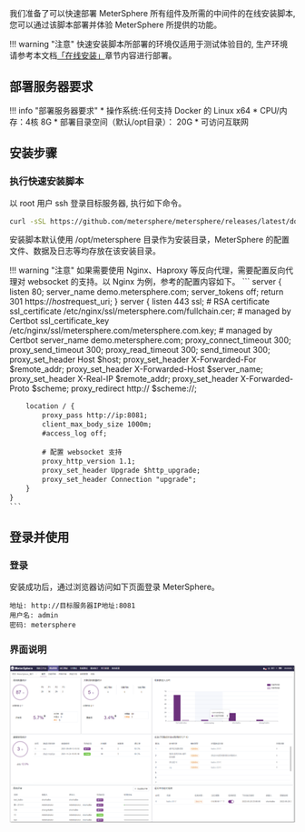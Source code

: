 我们准备了可以快速部署 MeterSphere 所有组件及所需的中间件的在线安装脚本, 您可以通过该脚本部署并体验 MeterSphere 所提供的功能。

!!! warning "注意"
    快速安装脚本所部署的环境仅适用于测试体验目的, 生产环境请参考本文档[「在线安装」](../installation/online_installation.md)章节内容进行部署。

## 部署服务器要求

!!! info "部署服务器要求"
     * 操作系统:任何支持 Docker 的 Linux x64
     * CPU/内存：4核 8G
     * 部署目录空间（默认/opt目录）： 20G
     * 可访问互联网

## 安装步骤

### 执行快速安装脚本

以 root 用户 ssh 登录目标服务器, 执行如下命令。

```sh
curl -sSL https://github.com/metersphere/metersphere/releases/latest/download/quick_start.sh | sh
```

安装脚本默认使用 /opt/metersphere 目录作为安装目录，MeterSphere 的配置文件、数据及日志等均存放在该安装目录。

!!! warning "注意"
    如果需要使用 Nginx、Haproxy 等反向代理，需要配置反向代理对 websocket 的支持。以 Nginx 为例，参考的配置内容如下。
    ```
    server {
        listen 80;
        server_name demo.metersphere.com;
        server_tokens off;
        return 301 https://$host$request_uri;
    }
    server {
        listen 443 ssl;
        # RSA certificate
        ssl_certificate /etc/nginx/ssl/metersphere.com/fullchain.cer; # managed by Certbot
        ssl_certificate_key /etc/nginx/ssl/metersphere.com/metersphere.com.key; # managed by Certbot
        server_name  demo.metersphere.com;
        proxy_connect_timeout       300;
        proxy_send_timeout          300;
        proxy_read_timeout          300;
        send_timeout                300;
        proxy_set_header Host $host;
        proxy_set_header X-Forwarded-For $remote_addr;
        proxy_set_header X-Forwarded-Host $server_name;
        proxy_set_header X-Real-IP $remote_addr;
        proxy_set_header X-Forwarded-Proto $scheme;
        proxy_redirect http:// $scheme://;
        
        location / {
            proxy_pass http://ip:8081;
            client_max_body_size 1000m;
            #access_log off;
            
            # 配置 websocket 支持
            proxy_http_version 1.1;
            proxy_set_header Upgrade $http_upgrade;
            proxy_set_header Connection "upgrade";
        }
    }
    ```

## 登录并使用

### 登录

安装成功后，通过浏览器访问如下页面登录 MeterSphere。

```
地址: http://目标服务器IP地址:8081
用户名: admin
密码: metersphere
```

### 界面说明

![界面说明](../img/界面说明.png)
